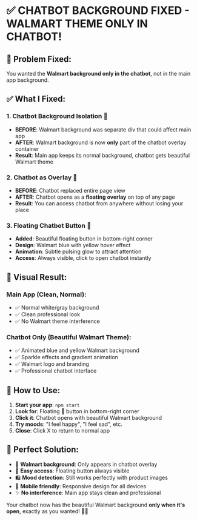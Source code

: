 # ✅ CHATBOT BACKGROUND FIXED - WALMART THEME ONLY IN CHATBOT!

## 🎯 Problem Fixed:
You wanted the **Walmart background only in the chatbot**, not in the main app background.

## ✅ What I Fixed:

### 1. **Chatbot Background Isolation** 🎨
- **BEFORE**: Walmart background was separate div that could affect main app
- **AFTER**: Walmart background is now **only** part of the chatbot overlay container
- **Result**: Main app keeps its normal background, chatbot gets beautiful Walmart theme

### 2. **Chatbot as Overlay** 📱
- **BEFORE**: Chatbot replaced entire page view
- **AFTER**: Chatbot opens as a **floating overlay** on top of any page
- **Result**: You can access chatbot from anywhere without losing your place

### 3. **Floating Chatbot Button** 🤖
- **Added**: Beautiful floating button in bottom-right corner
- **Design**: Walmart blue with yellow hover effect
- **Animation**: Subtle pulsing glow to attract attention
- **Access**: Always visible, click to open chatbot instantly

## 🎨 **Visual Result:**

### **Main App** (Clean, Normal):
- ✅ Normal white/gray background
- ✅ Clean professional look
- ✅ No Walmart theme interference

### **Chatbot Only** (Beautiful Walmart Theme):
- ✅ Animated blue and yellow Walmart background
- ✅ Sparkle effects and gradient animation
- ✅ Walmart logo and branding
- ✅ Professional chatbot interface

## 🚀 **How to Use:**

1. **Start your app**: `npm start`
2. **Look for**: Floating 🤖 button in bottom-right corner
3. **Click it**: Chatbot opens with beautiful Walmart background
4. **Try moods**: "I feel happy", "I feel sad", etc.
5. **Close**: Click X to return to normal app

## 🎯 **Perfect Solution:**
- 🎨 **Walmart background**: Only appears in chatbot overlay
- 🤖 **Easy access**: Floating button always visible
- 🛍️ **Mood detection**: Still works perfectly with product images
- 📱 **Mobile friendly**: Responsive design for all devices
- ✨ **No interference**: Main app stays clean and professional

Your chatbot now has the beautiful Walmart background **only when it's open**, exactly as you wanted! 🎉✨
